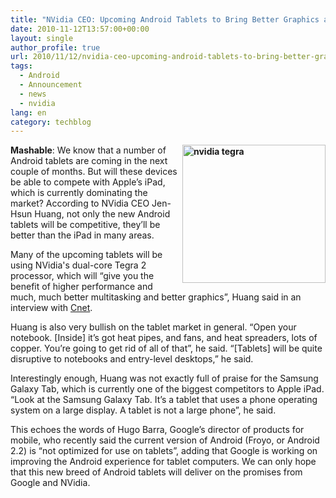 ```yaml
---
title: "NVidia CEO: Upcoming Android Tablets to Bring Better Graphics and Multitasking"
date: 2010-11-12T13:57:00+00:00
layout: single
author_profile: true
url: 2010/11/12/nvidia-ceo-upcoming-android-tablets-to-bring-better-graphics-and-multitasking/
tags:
  - Android
  - Announcement
  - news
  - nvidia
lang: en
category: techblog
---
```

**[<img title="nvidia tegra" border="0" alt="nvidia tegra" align="right" src="http://lh5.ggpht.com/_vaUVXcmC3OI/TN1Aqk4ZCVI/AAAAAAAADJQ/O8Z4DpLOZPI/nvidia%20tegra_thumb%5B1%5D.jpg?imgmax=800" width="229" height="221" />](http://lh4.ggpht.com/_vaUVXcmC3OI/TN1ApWE9gcI/AAAAAAAADJM/r8M7OvNg_6M/s1600-h/nvidia%20tegra%5B3%5D.jpg)Mashable**: We know that a number of Android tablets are coming in the next couple of months. But will these devices be able to compete with Apple’s iPad, which is currently dominating the market? According to NVidia CEO Jen-Hsun Huang, not only the new Android tablets will be competitive, they’ll be better than the iPad in many areas. 

Many of the upcoming tablets will be using NVidia's dual-core Tegra 2 processor, which will “give you the benefit of higher performance and much, much better multitasking and better graphics”, Huang said in an interview with [Cnet](http://news.cnet.com/8301-13924_3-20022471-64.html?part=rss&subj=news&tag=2547-1_3-0-20).

Huang is also very bullish on the tablet market in general. “Open your notebook. [Inside] it’s got heat pipes, and fans, and heat spreaders, lots of copper. You’re going to get rid of all of that”, he said. “[Tablets] will be quite disruptive to notebooks and entry-level desktops,” he said.

Interestingly enough, Huang was not exactly full of praise for the Samsung Galaxy Tab, which is currently one of the biggest competitors to Apple iPad. “Look at the Samsung Galaxy Tab. It’s a tablet that uses a phone operating system on a large display. A tablet is not a large phone”, he said.

This echoes the words of Hugo Barra, Google’s director of products for mobile, who recently said the current version of Android (Froyo, or Android 2.2) is “not optimized for use on tablets”, adding that Google is working on improving the Android experience for tablet computers. We can only hope that this new breed of Android tablets will deliver on the promises from Google and NVidia.